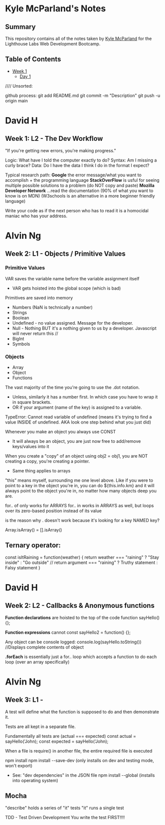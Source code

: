 # Kyle McParland's Notes
## Summary

This repository contains all of the notes taken by [Kyle McParland](https://github.com/kylemcparland) for the Lighthouse Labs Web Development Bootcamp.

## Table of Contents
- [Week 1](/Week_1/)
  - [Day 1](/Week_1/Day_1/)

//// Unsorted:

github process:
git add README.md
git commit -m "Description"
git push -u origin main

# David H 
## Week 1: L2 - The Dev Workflow
"If you're getting new errors, you're making progress."

Logic: What have I told the computer exactly to do?
Syntax: Am I missing a curly brace?
Data: Do I have the data I think I do in the format I expect?

Typical research path: 
**Google** the error message/what you want to accomplish + the programming language
**StackOverFlow** is usful for seeing multiple possible solutions to a problem (do NOT copy and paste)
**Mozilla Developer Network** ...read the documentation (90% of what you want to know is on MDN) (W3schools is an alternative in a more beginner friendly language)

Write your code as if the next person who has to read it is a homocidal maniac who has your address.

# Alvin Ng
## Week 2: L1 - Objects / Primitive Values

### Primitive Values

VAR saves the variable name before the variable assignment itself
- VAR gets hoisted into the global scope (which is bad)

Primitives are saved into memory

- Numbers (NaN is technically a number)
- Strings
- Boolean
- Undefined - no value assigned. Message for the developer.
- Null - Nothing BUT it's a nothing given to us by a developer. Javascript will never return this
//
- BigInt
- Symbols

### Objects
- Array
- Object
- Functions

The vast majority of the time you're going to use the .dot notation.
- Unless, similarly it has a number first. In which case you have to wrap it in square brackets.
- OR if your argument (name of the key) is assigned to a variable. 

TypeError: Cannot read variable of undefined 
(means it's trying to find a value INSIDE of undefined. AKA look one step behind what you just did)

Whenever you make an object you always use CONST
- It will always be an object, you are just now free to add/remove keys/values into it

When you create a "copy" of an object using obj2 = obj1, you are NOT creating a copy, you're creating a pointer.
- Same thing applies to arrays

"this" means myself, surrounding me one level above. Like if you were to point to a key in the object you're in, you can do ${this.info.km} and it will always point to the object you're in, no matter how many objects deep you are.

for.. of only works for ARRAYS
for.. in works in ARRAYS as well, but loops over its zero-based position instead of its value

is the reason why . doesn't work because it's looking for a key NAMED key?

Array.isArray() = [].isArray()

## Ternary operator:

const isItRaining = function(weather) {
return weather === "raining" ? "Stay inside" : "Go outside"
// return argument === "raining" ? Truthy statement : Falsy statement
}

# David H
## Week 2: L2 - Callbacks & Anonymous functions

**Function declarations** are hoisted to the top of the code
function sayHello() {};

**Function expressions** cannot
const sayHello2 = function() {};

Any object can be console logged:
console.log(sayHello.toString())
//Displays complete contents of object

**.forEach** is essentially just a for.. loop which accepts a function to do each loop (over an array specifically)

# Alvin Ng
## Week 3: L1 - 

A test will define what the function is supposed to do and then demonstrate it.

Tests are all kept in a separate file.

Fundamentally all tests are (actual === expected)
const actual = sayHello('John);
const expected = sayHello('John);

When a file is require() in another file, the entire required file is executed 

npm install <name of package>
npm install --save-dev <name of package> (only installs on dev and testing mode, won't export)
- See: "dev dependencies" in the JSON file
npm install --global <name of package> (installs into operating system)

## Mocha
"describe" holds a series of "it" tests
"it" runs a single test

TDD - Test Driven Development
You write the test FIRST!!!!